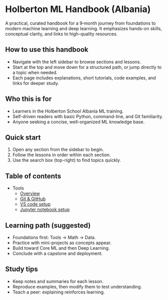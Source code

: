 # Holberton ML Handbook (Albania)

A practical, curated handbook for a 9‑month journey from foundations to modern machine learning and deep learning. It emphasizes hands-on skills, conceptual clarity, and links to high-quality resources.

## How to use this handbook

- Navigate with the left sidebar to browse sections and lessons.  
- Start at the top and move down for a structured path, or jump directly to a topic when needed.  
- Each page includes explanations, short tutorials, code examples, and links for deeper study.  

## Who this is for

- Learners in the Holberton School Albania ML training.  
- Self-driven readers with basic Python, command-line, and Git familiarity.  
- Anyone seeking a concise, well-organized ML knowledge base.

## Quick start

1. Open any section from the sidebar to begin.  
2. Follow the lessons in order within each section.  
3. Use the search box (top-right) to find topics quickly.  

## Table of contents

- Tools  
    - [Overview](01-tools/index.md)  
    - [Git & GitHub](01-tools/git-and-github.md)
    - [VS code setup](01-tools/vscode-setup.md)  
    - [Jupyter notebook setup](01-tools/notebook-setup.md)  

## Learning path (suggested)

- Foundations first: Tools → Math → Data.  
- Practice with mini-projects as concepts appear.  
- Build toward Core ML and then Deep Learning.  
- Conclude with a capstone and deployment.

## Study tips

- Keep notes and summaries for each lesson.  
- Reproduce examples, then modify them to test understanding.  
- Teach a peer: explaining reinforces learning.

